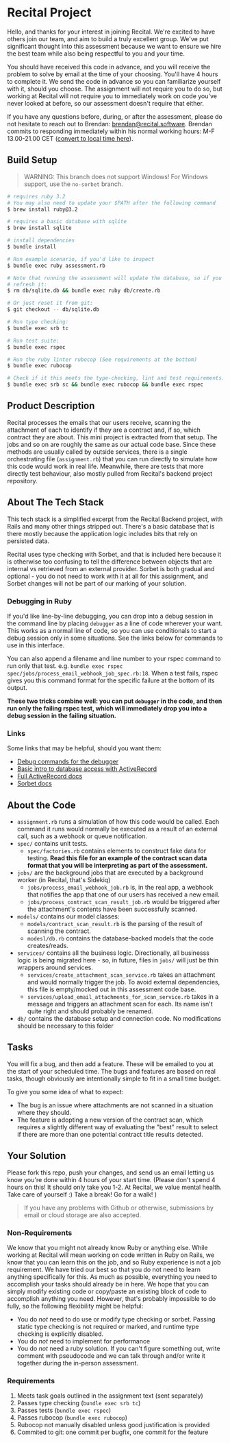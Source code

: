# Recital Project

Hello, and thanks for your interest in joining Recital. We're excited to have others join our team,
and aim to build a truly excellent group. We've put significant thought into this assessment because
we want to ensure we hire the best team while also being respectful to you and your time.

You should have received this code in advance, and you will receive the problem to solve by email
at the time of your choosing. You'll have 4 hours to complete it. We send the code in advance so
you can familiarize yourself with it, should you choose. The assignment will not require you to do
so, but working at Recital will not require you to immediately work on code you've never looked at
before, so our assessment doesn't require that either.

If you have any questions before, during, or after the assessment, please do not hesitate to reach
out to Brendan: brendan@recital.software. Brendan commits to responding immediately within his
normal working hours: M-F 13.00-21.00 CET
([convert to local time here](https://www.thetimezoneconverter.com/)).

## Build Setup

> WARNING: This branch does not support Windows! For Windows support, use the
> `no-sorbet` branch.

```bash
# requires ruby 3.2 
# You may also need to update your $PATH after the following command
$ brew install ruby@3.2

# requires a basic database with sqlite
$ brew install sqlite

# install dependencies
$ bundle install

# Run example scenario, if you'd like to inspect
$ bundle exec ruby assessment.rb

# Note that running the assessment will update the database, so if you want to
# refresh it:
$ rm db/sqlite.db && bundle exec ruby db/create.rb

# Or just reset it from git:
$ git checkout -- db/sqlite.db

# Run type checking:
$ bundle exec srb tc

# Run test suite:
$ bundle exec rspec

# Run the ruby linter rubocop (See requirements at the bottom)
$ bundle exec rubocop

# Check if it this meets the type-checking, lint and test requirements:
$ bundle exec srb sc && bundle exec rubocop && bundle exec rspec
```

## Product Description

Recital processes the emails that our users receive, scanning the attachment of
each to identify if they are a contract and, if so, which contract they are
about. This mini project is extracted from that setup. The jobs and so on are
roughly the same as our actual code base. Since these methods are usually called
by outside services, there is a single orchestrating file (`assignment.rb`) that
you can run directly to simulate how this code would work in real life.
Meanwhile, there are tests that more directly test behaviour, also mostly pulled
from Recital's backend project repository.

## About The Tech Stack

This tech stack is a simplified excerpt from the Recital Backend project, with
Rails and many other things stripped out. There's a basic database that
is there mostly because the application logic includes bits that rely on
persisted data.

Recital uses type checking with Sorbet, and that is included here because it is
otherwise too confusing to tell the difference between objects that are internal
vs retrieved from an external provider. Sorbet is both gradual and optional -
you do not need to work with it at all for this assignment, and Sorbet changes
will not be part of our marking of your solution.

### Debugging in Ruby

If you'd like line-by-line debugging, you can drop into a debug session in the
command line by placing `debugger` as a line of code wherever your want. This
works as a normal line of code, so you can use conditionals to start a debug
session only in some situations. See the links below for commands to use in this
interface.

You can also append a filename and line number to your rspec command to run
only that test. e.g. `bundle exec rspec
spec/jobs/process_email_webhook_job_spec.rb:18`. When a test fails, rspec
gives you this command format for the specific failure at the bottom of its output.

**These two tricks combine well: you can put `debugger` in the code, and then
run only the failing rspec test, which will immediately drop you into a debug
session in the failing situation.**

### Links

Some links that may be helpful, should you want them:

- [Debug commands for the debugger](https://github.com/ruby/debug#how-to-use)
- [Basic intro to database access with
  ActiveRecord](https://www.devdungeon.com/content/ruby-activerecord-without-rails-tutorial)
- [Full ActiveRecord
  docs](https://guides.rubyonrails.org/active_record_basics.html)
- [Sorbet docs](https://sorbet.org/docs/sigs)

## About the Code

- `assignment.rb` runs a simulation of how this code would be called. Each
  command it runs would normally be executed as a result of an external call,
  such as a webhook or queue notification.
- `spec/` contains unit tests.
  - `spec/factories.rb` contains elements to construct fake data for testing.
    **Read this file for an example of the contract scan data format that you
    will be interpreting as part of the assessment.**
- `jobs/` are the background jobs that are executed by a background worker (in
  Recital, that's Sidekiq)
  - `jobs/process_email_webhook_job.rb` is, in the real app, a webhook that
    notifies the app that one of our users has received a new email.
  - `jobs/process_contract_scan_result_job.rb` would be triggered after the
    attachment's contents have been successfully scanned.
- `models/` contains our model classes:
  - `models/contract_scan_result.rb` is the parsing of the result of scanning the
  contract.
  - `modesl/db.rb` contains the database-backed models that the code
    creates/reads.
- `services/` contains all the business logic. Directionally, all businesss
  logic is being migrated here - so, in future, files in `jobs/` will just be
  thin wrappers around services.
  - `services/create_attachment_scan_service.rb` takes an attachment and would
    normally trigger the job. To avoid external dependencies, this file is
    empty/mocked out in this assessment code base.
  - `services/upload_email_attachments_for_scan_service.rb` takes in a message
    and triggers an attachment scan for each. Its name isn't quite right and
    should probably be renamed.
- `db/` contains the database setup and connection code. No modifications should
  be necessary to this folder

## Tasks

You will fix a bug, and then add a feature. These will be emailed to you at the start of your
scheduled time. The bugs and features are based on real tasks, though obviously are intentionally
simple to fit in a small time budget.

To give you some idea of what to expect:
- The bug is an issue where attachments are not scanned in a situation where they should.
- The feature is adopting a new version of the contract scan, which requires a
  slightly different way of evaluating the "best" result to select if there are
  more than one potential contract title results detected.

## Your Solution

Please fork this repo, push your changes, and send us an email letting us know you're done within
4 hours of your start time.
(Please don't spend 4 hours on this! It should only take you 1-2. At Recital, we value mental
health. Take care of yourself :) Take a break! Go for a walk! )

> If you have any problems with Github or otherwise, submissions by email or cloud storage are also accepted.

### Non-Requirements

We know that you might not already know Ruby or anything else. While working at
Recital will mean working on code written in Ruby on Rails, we know that you
can learn this on the job, and so Ruby experience is not a job requirement.
We have tried our best so that you do not need to learn anything specifically
for this. As much as possible, everything you need to accomplish your tasks
should already be in here. We hope that you can simply modify existing code
or copy/paste an existing block of code to accomplish anything you need.
However, that's probably impossible to do fully, so the following
flexibility might be helpful:

- You do _not_ need to do use or modify type checking or sorbet. Passing static
  type checking is not required or marked, and runtime type checking is
  explicitly disabled.
- You do _not_ need to implement for performance
- You do _not_ need a ruby solution. If you can't figure something out, write
  comment with pseudocode and we can talk through and/or write it together
  during the in-person assessment.

### Requirements

1. Meets task goals outlined in the assignment text (sent separately)
1. Passes type checking (`bundle exec srb tc`)
1. Passes tests (`bundle exec rspec`)
1. Passes rubocop (`bundle exec rubocop`)
1. Rubocop not manually disabled unless good justification is provided
1. Commited to git: one commit per bugfix, one commit for the feature

